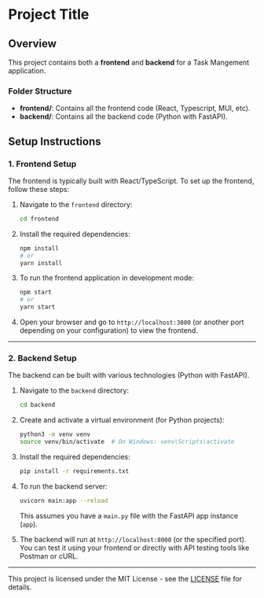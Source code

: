 # Project Title

## Overview

This project contains both a **frontend** and **backend** for a Task Mangement application.

### Folder Structure
- **frontend/**: Contains all the frontend code (React, Typescript, MUI, etc).
- **backend/**: Contains all the backend code (Python with FastAPI).

## Setup Instructions

### 1. **Frontend Setup**
The frontend is typically built with React/TypeScript. To set up the frontend, follow these steps:

1. Navigate to the `frontend` directory:
    ```bash
    cd frontend
    ```

2. Install the required dependencies:
    ```bash
    npm install
    # or
    yarn install
    ```

3. To run the frontend application in development mode:
    ```bash
    npm start
    # or
    yarn start
    ```

4. Open your browser and go to `http://localhost:3000` (or another port depending on your configuration) to view the frontend.

---

### 2. **Backend Setup**
The backend can be built with various technologies (Python with FastAPI).

1. Navigate to the `backend` directory:
    ```bash
    cd backend
    ```

2. Create and activate a virtual environment (for Python projects):
    ```bash
    python3 -m venv venv
    source venv/bin/activate  # On Windows: venv\Scripts\activate
    ```

3. Install the required dependencies:
    ```bash
    pip install -r requirements.txt
    ```

4. To run the backend server:
    ```bash
    uvicorn main:app --reload
    ```

    This assumes you have a `main.py` file with the FastAPI app instance (`app`).

5. The backend will run at `http://localhost:8000` (or the specified port). You can test it using your frontend or directly with API testing tools like Postman or cURL.

---
This project is licensed under the MIT License - see the [LICENSE](LICENSE) file for details.
